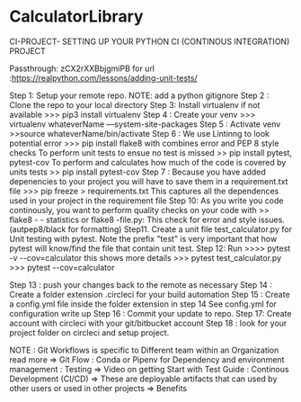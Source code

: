 # CalculatorLibrary

CI-PROJECT- SETTING UP YOUR PYTHON CI (CONTINOUS INTEGRATION) PROJECT

Passthrough: zCX2rXXBbjgmiPB  for url :https://realpython.com/lessons/adding-unit-tests/

Step 1:  Setup your remote repo.   NOTE: add a python gitignore 
Step 2 :  Clone the repo to your local directory
Step 3: Install virtualenv if not available  >>> pip3 install virtualenv
Step 4 : Create your venv >>> virtualenv whateverName —system-site-packages
Step 5 : Activate venv >>source whateverName/bin/activate
Step 6 : We use Lintinng to look potential error >>> pip install flake8 with combines  error and PEP 8 style checks
           To perform unit tests to ensue no test is missed >> pip install pytest, pytest-cov
            To perform and calculates how much of the code is covered by units tests  >> pip install pytest-cov
Step 7 :  Because you have added depenencies to your project you will have to save them  in a requirement.txt file >>> pip freeze > requirements.txt
             This captures all the dependences used in your project in the requirement file
Step 10: As you write you code continously, you want to perform quality checks on your code with  >> flake8  - - statistics or flake8 -file.py: This check for error  and style issues.(autpep8/black for formatting)
Step11. Create a unit file test_calculator.py  for Unit testing with pytest.  Note the prefix "test" is very important that how pytest will know/find the file that contain unit test.
Step 12: Run  >>>> pytest -v  --cov=calculator   this shows more details 
                        >>> pytest test_calculator.py
                        >>> pytest  --cov=calculator
 
Step 13 : push your changes back to the remote as necessary
Step 14 : Create a folder extension .circleci for your build automation
Step 15 : Create a config.yml file inside the folder extension in step 14
            See config.yml for configuration write up
Step 16 : Commit your update to repo.
Step 17: Create account with circleci with your git/bitbucket account
Step 18 : look for your project folder on circleci and setup project.


NOTE  : Git Workflows is specific to Different team within an Organization  read more => Git Flow
            : Conda or Pipenv for Dependency and environment management 
            : Testing  => Video on getting Start with Test Guide
            : Continous Development  (CI/CD) => These are deployable artifacts that can used  by other users or used  in other projects => Benefits  